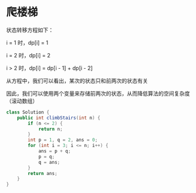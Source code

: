 # 爬楼梯

状态转移方程如下：

i = 1 时，dp[i] = 1

i = 2 时，dp[i] = 2

i > 2 时，dp[i] = dp[i - 1] + dp[i - 2]

从方程中，我们可以看出，某次的状态只和前两次的状态有关

因此，我们可以使用两个变量来存储前两次的状态，从而降低算法的空间复杂度（滚动数组）

```java
class Solution {
    public int climbStairs(int n) {
        if (n <= 2) {
            return n;
        }
        int p = 1, q = 2, ans = 0;
        for (int i = 3; i <= n; i++) {
            ans = p + q;
            p = q;
            q = ans;
        }
        return ans;
    }
}
```
